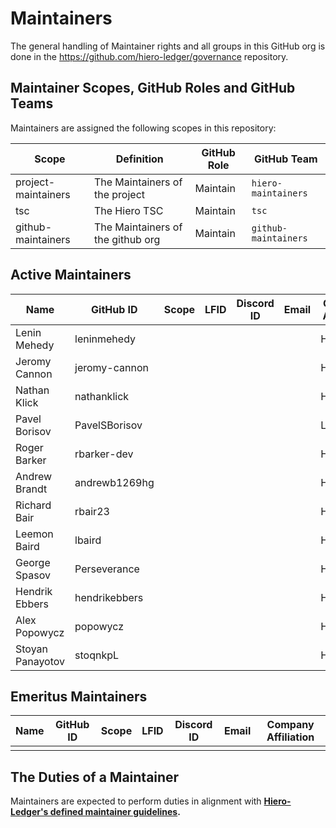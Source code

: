 # Maintainers

The general handling of Maintainer rights and all groups in this GitHub org is done in the https://github.com/hiero-ledger/governance repository.

## Maintainer Scopes, GitHub Roles and GitHub Teams

Maintainers are assigned the following scopes in this repository:

|        Scope        |            Definition             | GitHub Role |      GitHub Team      |
|---------------------|-----------------------------------|-------------|-----------------------|
| project-maintainers | The Maintainers of the project    | Maintain    | `hiero-maintainers`   |
| tsc                 | The Hiero TSC                     | Maintain    | `tsc`                 |
| github-maintainers  | The Maintainers of the github org | Maintain    | `github-maintainers`  |

## Active Maintainers

<!-- Please keep this sorted alphabetically by github -->

| Name             | GitHub ID     | Scope | LFID | Discord ID | Email | Company Affiliation  |
|----------------- | ------------- | ----- | ---- | ---------- | ----- | -------------------- |
| Lenin Mehedy     | leninmehedy   |       |      |            |       | Hashgraph            |
| Jeromy Cannon    | jeromy-cannon |       |      |            |       | Hashgraph            |
| Nathan Klick     | nathanklick   |       |      |            |       | Hashgraph            |
| Pavel Borisov    | PavelSBorisov |       |      |            |       | LimeChain            |
| Roger Barker     | rbarker-dev   |       |      |            |       | Hashgraph            |
| Andrew Brandt    | andrewb1269hg |       |      |            |       | Hashgraph            |
| Richard Bair     | rbair23       |       |      |            |       | Hashgraph            |
| Leemon Baird     | lbaird        |       |      |            |       | Hashgraph            |
| George Spasov    | Perseverance  |       |      |            |       | Hashgraph            |
| Hendrik Ebbers   | hendrikebbers |       |      |            |       | Hashgraph            |
| Alex Popowycz    | popowycz      |       |      |            |       | Hashgraph            |
| Stoyan Panayotov | stoqnkpL      |       |      |            |       | Hashgraph            |

## Emeritus Maintainers

| Name | GitHub ID | Scope | LFID | Discord ID | Email | Company Affiliation |
|----- | --------- | ----- | ---- | ---------- | ----- | ------------------- |
|      |           |       |      |            |       |                     |

## The Duties of a Maintainer

Maintainers are expected to perform duties in alignment with **[Hiero-Ledger's defined maintainer guidelines](https://github.com/hiero-ledger/governance/blob/main/roles-and-groups.md#maintainers).**
